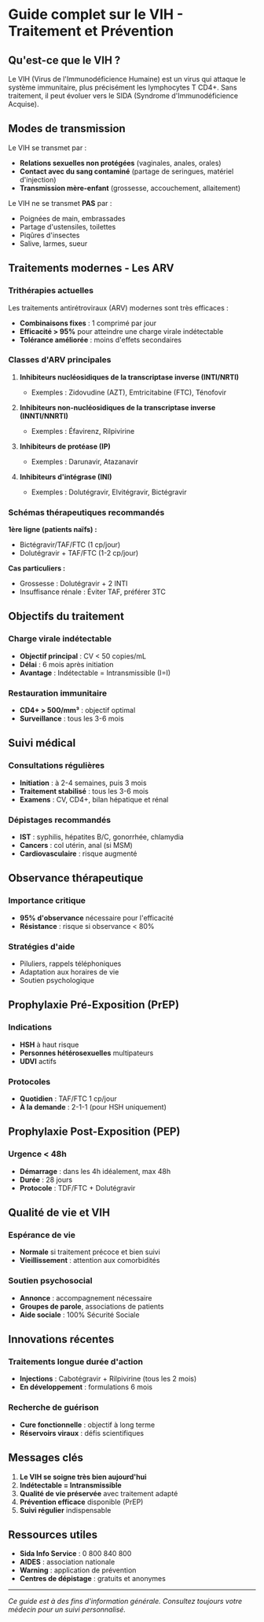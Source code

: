 # Guide complet sur le VIH - Traitement et Prévention

## Qu'est-ce que le VIH ?

Le VIH (Virus de l'Immunodéficience Humaine) est un virus qui attaque le système immunitaire, plus précisément les lymphocytes T CD4+. Sans traitement, il peut évoluer vers le SIDA (Syndrome d'Immunodéficience Acquise).

## Modes de transmission

Le VIH se transmet par :
- **Relations sexuelles non protégées** (vaginales, anales, orales)
- **Contact avec du sang contaminé** (partage de seringues, matériel d'injection)
- **Transmission mère-enfant** (grossesse, accouchement, allaitement)

Le VIH ne se transmet **PAS** par :
- Poignées de main, embrassades
- Partage d'ustensiles, toilettes
- Piqûres d'insectes
- Salive, larmes, sueur

## Traitements modernes - Les ARV

### Trithérapies actuelles
Les traitements antirétroviraux (ARV) modernes sont très efficaces :
- **Combinaisons fixes** : 1 comprimé par jour
- **Efficacité > 95%** pour atteindre une charge virale indétectable
- **Tolérance améliorée** : moins d'effets secondaires

### Classes d'ARV principales
1. **Inhibiteurs nucléosidiques de la transcriptase inverse (INTI/NRTI)**
   - Exemples : Zidovudine (AZT), Emtricitabine (FTC), Ténofovir
   
2. **Inhibiteurs non-nucléosidiques de la transcriptase inverse (INNTI/NNRTI)**
   - Exemples : Éfavirenz, Rilpivirine
   
3. **Inhibiteurs de protéase (IP)**
   - Exemples : Darunavir, Atazanavir
   
4. **Inhibiteurs d'intégrase (INI)**
   - Exemples : Dolutégravir, Elvitégravir, Bictégravir

### Schémas thérapeutiques recommandés

**1ère ligne (patients naïfs) :**
- Bictégravir/TAF/FTC (1 cp/jour)
- Dolutégravir + TAF/FTC (1-2 cp/jour)

**Cas particuliers :**
- Grossesse : Dolutégravir + 2 INTI
- Insuffisance rénale : Éviter TAF, préférer 3TC

## Objectifs du traitement

### Charge virale indétectable
- **Objectif principal** : CV < 50 copies/mL
- **Délai** : 6 mois après initiation
- **Avantage** : Indétectable = Intransmissible (I=I)

### Restauration immunitaire
- **CD4+ > 500/mm³** : objectif optimal
- **Surveillance** : tous les 3-6 mois

## Suivi médical

### Consultations régulières
- **Initiation** : à 2-4 semaines, puis 3 mois
- **Traitement stabilisé** : tous les 3-6 mois
- **Examens** : CV, CD4+, bilan hépatique et rénal

### Dépistages recommandés
- **IST** : syphilis, hépatites B/C, gonorrhée, chlamydia
- **Cancers** : col utérin, anal (si MSM)
- **Cardiovasculaire** : risque augmenté

## Observance thérapeutique

### Importance critique
- **95% d'observance** nécessaire pour l'efficacité
- **Résistance** : risque si observance < 80%

### Stratégies d'aide
- Piluliers, rappels téléphoniques
- Adaptation aux horaires de vie
- Soutien psychologique

## Prophylaxie Pré-Exposition (PrEP)

### Indications
- **HSH** à haut risque
- **Personnes hétérosexuelles** multipateurs
- **UDVI** actifs

### Protocoles
- **Quotidien** : TAF/FTC 1 cp/jour
- **À la demande** : 2-1-1 (pour HSH uniquement)

## Prophylaxie Post-Exposition (PEP)

### Urgence < 48h
- **Démarrage** : dans les 4h idéalement, max 48h
- **Durée** : 28 jours
- **Protocole** : TDF/FTC + Dolutégravir

## Qualité de vie et VIH

### Espérance de vie
- **Normale** si traitement précoce et bien suivi
- **Vieillissement** : attention aux comorbidités

### Soutien psychosocial
- **Annonce** : accompagnement nécessaire
- **Groupes de parole**, associations de patients
- **Aide sociale** : 100% Sécurité Sociale

## Innovations récentes

### Traitements longue durée d'action
- **Injections** : Cabotégravir + Rilpivirine (tous les 2 mois)
- **En développement** : formulations 6 mois

### Recherche de guérison
- **Cure fonctionnelle** : objectif à long terme
- **Réservoirs viraux** : défis scientifiques

## Messages clés

1. **Le VIH se soigne très bien aujourd'hui**
2. **Indétectable = Intransmissible**
3. **Qualité de vie préservée** avec traitement adapté
4. **Prévention efficace** disponible (PrEP)
5. **Suivi régulier** indispensable

## Ressources utiles

- **Sida Info Service** : 0 800 840 800
- **AIDES** : association nationale
- **Warning** : application de prévention
- **Centres de dépistage** : gratuits et anonymes

---

*Ce guide est à des fins d'information générale. Consultez toujours votre médecin pour un suivi personnalisé.*
